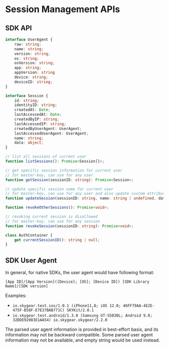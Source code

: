 # Session Management APIs

## SDK API
```typescript
interface UserAgent {
    raw: string;
    name: string;
    version: string;
    os: string;
    osVersion: string;
    app: string;
    appVersion: string
    device: string;
    deviceID: string;
}

interface Session {
    id: string;
    identityID: string;
    createdAt: Date;
    lastAccessedAt: Date;
    createdByIP: string;
    lastAccessedIP: string;
    createdByUserAgent: UserAgent;
    lastAccessedUserAgent: UserAgent;
    name: string;
    data: object;
}

// list all sessions of current user
function listSessions(): Promise<Session[]>;

// get specific session information for current user
// for master-key, can use for any user
function getSession(sessionID: string): Promise<Session>;

// update specific session name for current user
// for master-key, can use for any user and also update custom attributes
function updateSession(sessionID: string, name: string | undefined, data?: object): Promise<void>;

function revokeOtherSessions(): Promise<void>;

// revoking current session is disallowed
// for master-key, can use for any session
function revokeSession(sessionID: string): Promise<void>;

class AuthContainer {
    get currentSessionID(): string | null;
}
```

## SDK User Agent

In general, for native SDKs, the user agent would have following format:
```
[App ID]/[App Version]([Device]; [OS]; [Device ID]) [SDK Library Name]/[SDK version]
```

Examples:
- `io.skygear.test.ios/1.0.1 (iPhone11,8; iOS 12.0; 46FF79AA-4E2E-475F-B58F-E7E37BAB771C) SKYKit/2.0.1`
- `io.skygear.test.android/1.3.0 (Samsung GT-S5830L; Android 9.0; 32DDE92083E1AA54) io.skygear.skygear/2.2.0`

The parsed user agent information is provided in best-effort basis, and its
information may not be backward compatible.
Some parsed user agent information may not be available, and empty string
would be used instead.
